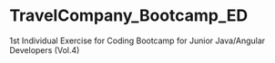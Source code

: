 # TravelCompany_Bootcamp_ED
1st Individual Exercise for Coding Bootcamp for Junior Java/Angular Developers (Vol.4)

